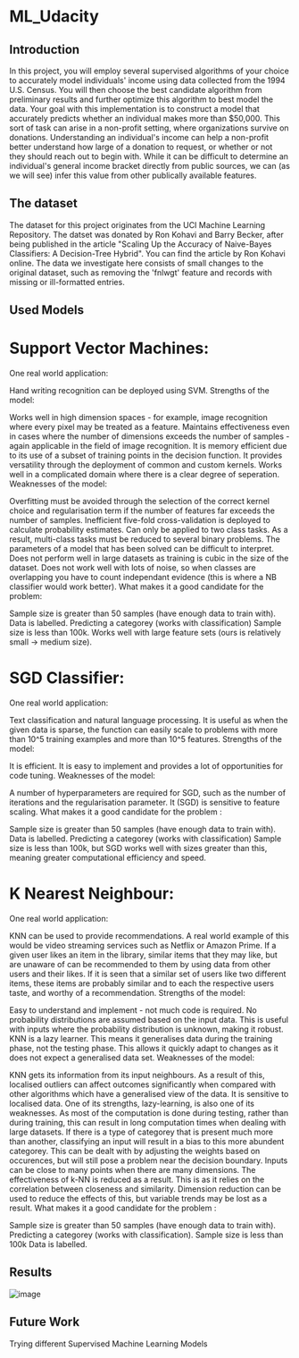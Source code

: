 # ML_Udacity


## Introduction

In this project, you will employ several supervised algorithms of your choice to accurately model individuals' income using data collected from the 1994 U.S. Census. You will then choose the best candidate algorithm from preliminary results and further optimize this algorithm to best model the data. Your goal with this implementation is to construct a model that accurately predicts whether an individual makes more than $50,000. This sort of task can arise in a non-profit setting, where organizations survive on donations. Understanding an individual's income can help a non-profit better understand how large of a donation to request, or whether or not they should reach out to begin with. While it can be difficult to determine an individual's general income bracket directly from public sources, we can (as we will see) infer this value from other publically available features.

## The dataset

The dataset for this project originates from the UCI Machine Learning Repository. The datset was donated by Ron Kohavi and Barry Becker, after being published in the article "Scaling Up the Accuracy of Naive-Bayes Classifiers: A Decision-Tree Hybrid". You can find the article by Ron Kohavi online. The data we investigate here consists of small changes to the original dataset, such as removing the 'fnlwgt' feature and records with missing or ill-formatted entries.

## Used Models 

# Support Vector Machines:

One real world application:

Hand writing recognition can be deployed using SVM. Strengths of the model:

Works well in high dimension spaces - for example, image recognition where every pixel may be treated as a feature. Maintains effectiveness even in cases where the number of dimensions exceeds the number of samples - again applicable in the field of image recognition. It is memory efficient due to its use of a subset of training points in the decision function. It provides versatility through the deployment of common and custom kernels. Works well in a complicated domain where there is a clear degree of seperation. Weaknesses of the model:

Overfitting must be avoided through the selection of the correct kernel choice and regularisation term if the number of features far exceeds the number of samples. Inefficient five-fold cross-validation is deployed to calculate probability estimates. Can only be applied to two class tasks. As a result, multi-class tasks must be reduced to several binary problems. The parameters of a model that has been solved can be difficult to interpret. Does not perform well in large datasets as training is cubic in the size of the dataset. Does not work well with lots of noise, so when classes are overlapping you have to count independant evidence (this is where a NB classifier would work better). What makes it a good candidate for the problem:

Sample size is greater than 50 samples (have enough data to train with). Data is labelled. Predicting a categorey (works with classification) Sample size is less than 100k. Works well with large feature sets (ours is relatively small -> medium size).

# SGD Classifier:

One real world application:

Text classification and natural language processing. It is useful as when the given data is sparse, the function can easily scale to problems with more than 10^5 training examples and more than 10^5 features. Strengths of the model:

It is efficient. It is easy to implement and provides a lot of opportunities for code tuning. Weaknesses of the model:

A number of hyperparameters are required for SGD, such as the number of iterations and the regularisation parameter. It (SGD) is sensitive to feature scaling. What makes it a good candidate for the problem :

Sample size is greater than 50 samples (have enough data to train with). Data is labelled. Predicting a categorey (works with classification) Sample size is less than 100k, but SGD works well with sizes greater than this, meaning greater computational efficiency and speed.

# K Nearest Neighbour:

One real world application:

KNN can be used to provide recommendations. A real world example of this would be video streaming services such as Netflix or Amazon Prime. If a given user likes an item in the library, similar items that they may like, but are unaware of can be recommended to them by using data from other users and their likes. If it is seen that a similar set of users like two different items, these items are probably similar and to each the respective users taste, and worthy of a recommendation. Strengths of the model:

Easy to understand and implement - not much code is required. No probability distributions are assumed based on the input data. This is useful with inputs where the probability distribution is unknown, making it robust. KNN is a lazy learner. This means it generalises data during the training phase, not the testing phase. This allows it quickly adapt to changes as it does not expect a generalised data set. Weaknesses of the model:

KNN gets its information from its input neighbours. As a result of this, localised outliers can affect outcomes significantly when compared with other algorithms which have a generalised view of the data. It is sensitive to localised data. One of its strengths, lazy-learning, is also one of its weaknesses. As most of the computation is done during testing, rather than during training, this can result in long computation times when dealing with large datasets. If there is a type of categorey that is present much more than another, classifying an input will result in a bias to this more abundent categorey. This can be dealt with by adjusting the weights based on occurences, but will still pose a problem near the decision boundary. Inputs can be close to many points when there are many dimensions. The effectiveness of k-NN is reduced as a result. This is as it relies on the correlation between closeness and similarity. Dimension reduction can be used to reduce the effects of this, but variable trends may be lost as a result. What makes it a good candidate for the problem :

Sample size is greater than 50 samples (have enough data to train with). Predicting a categorey (works with classification). Sample size is less than 100k Data is labelled. 

## Results 

![image](https://user-images.githubusercontent.com/101316217/210415980-f0aba2b7-67c0-40c6-a185-a3f6671c5d56.png)


## Future Work 

Trying different Supervised Machine Learning Models 
